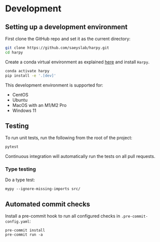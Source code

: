 # Development

## Setting up a development environment

First clone the GitHub repo and set it as the current directory:

```bash
git clone https://github.com/saeyslab/harpy.git
cd harpy
```

Create a conda virtual environment as explained [here](./installation.md) and install `Harpy`.

```bash
conda activate harpy
pip install -e '.[dev]'
```

This development environment is supported for:

- CentOS
- Ubuntu
- MacOS with an M1/M2 Pro
- Windows 11

## Testing

To run unit tests, run the following from the root of the project:

```bash
pytest
```

Continuous integration will automatically run the tests on all pull requests.

### Type testing

Do a type test:

```
mypy --ignore-missing-imports src/
```

## Automated commit checks

Install a pre-commit hook to run all configured checks in `.pre-commit-config.yaml`:

```
pre-commit install
pre-commit run -a
```
